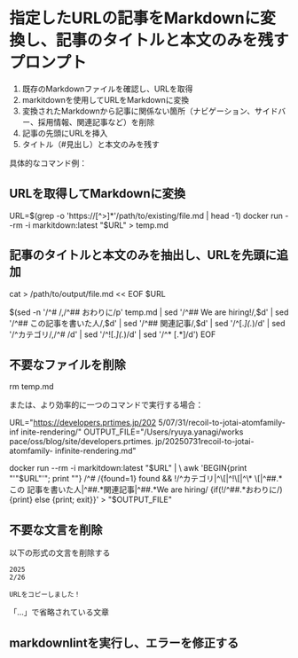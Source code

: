 # 指定したURLの記事をMarkdownに変換し、記事のタイトルと本文のみを残すプロンプト

1. 既存のMarkdownファイルを確認し、URLを取得
2. markitdownを使用してURLをMarkdownに変換
3. 変換されたMarkdownから記事に関係ない箇所（ナビゲーション、サイドバー、採用情報、関連記事など）を削除
4. 記事の先頭にURLを挿入
5. タイトル（#見出し）と本文のみを残す

具体的なコマンド例：

## URLを取得してMarkdownに変換

URL=$(grep -o 'https://[^>]*'/path/to/existing/file.md | head -1) docker run --rm -i markitdown:latest "$URL" > temp.md

## 記事のタイトルと本文のみを抽出し、URLを先頭に追加
  
cat > /path/to/output/file.md << EOF
$URL

$(sed -n '/^# /,/^## おわりに/p'
temp.md | sed '/^## We are
hiring!/,$d' | sed '/^##
この記事を書いた人/,$d' | sed '/^##
関連記事/,$d' | sed '/^\[.*\](.*)/d' |
sed '/^カテゴリ/,/^# /d' | sed
'/^!\[.*\](.*)/d' | sed '/^\*
\[.*\]/d')
EOF

## 不要なファイルを削除

rm temp.md

または、より効率的に一つのコマンドで実行する場合：

URL="<https://developers.prtimes.jp/202>
5/07/31/recoil-to-jotai-atomfamily-inf
inite-rendering/"
OUTPUT_FILE="/Users/ryuya.yanagi/works
pace/oss/blog/site/developers.prtimes.
jp/20250731recoil-to-jotai-atomfamily-
infinite-rendering.md"

docker run --rm -i markitdown:latest
"$URL" | \
awk 'BEGIN{print "'"$URL"'"; print ""}
 /^# /{found=1} found &&
!/^カテゴリ|^\[|^!\[|^\* \[|^##.*この
記事を書いた人|^##.*関連記事|^##.*We
are hiring/
{if(!/^##.*おわりに/){print} else
{print; exit}}' > "$OUTPUT_FILE"

## 不要な文言を削除

以下の形式の文言を削除する

```
2025
2/26
```

```
URLをコピーしました！
```

「...」で省略されている文章

## markdownlintを実行し、エラーを修正する
